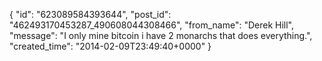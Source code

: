  {
   "id": "623089584393644",
   "post_id": "462493170453287_490608044308466",
   "from_name": "Derek Hill",
   "message": "I only mine bitcoin i have 2 monarchs that does everything.",
   "created_time": "2014-02-09T23:49:40+0000"
 }
